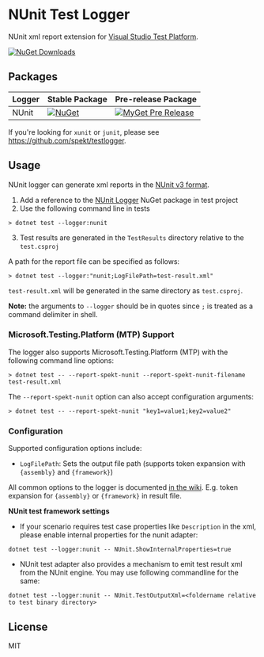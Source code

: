 # NUnit Test Logger

NUnit xml report extension for [Visual Studio Test Platform](https://github.com/microsoft/vstest).

[![NuGet Downloads](https://img.shields.io/nuget/dt/NunitXml.TestLogger)](https://www.nuget.org/packages/NunitXml.TestLogger/)

## Packages

| Logger | Stable Package                                                                                                          | Pre-release Package                                                                                                                                         |
| ------ | ----------------------------------------------------------------------------------------------------------------------- | ----------------------------------------------------------------------------------------------------------------------------------------------------------- |
| NUnit  | [![NuGet](https://img.shields.io/nuget/v/NUnitXml.TestLogger.svg)](https://www.nuget.org/packages/NUnitXml.TestLogger/) | [![MyGet Pre Release](https://img.shields.io/myget/spekt/vpre/nunitxml.testlogger.svg)](https://www.myget.org/feed/spekt/package/nuget/NunitXml.TestLogger) |

If you're looking for `xunit` or `junit`, please see <https://github.com/spekt/testlogger>.

## Usage

NUnit logger can generate xml reports in the [NUnit v3 format](https://docs.nunit.org/articles/nunit/technical-notes/usage/Test-Result-XML-Format.html).

1. Add a reference to the [NUnit Logger](https://www.nuget.org/packages/NUnitXml.TestLogger) NuGet package in test project
2. Use the following command line in tests

```
> dotnet test --logger:nunit
```

3. Test results are generated in the `TestResults` directory relative to the `test.csproj`

A path for the report file can be specified as follows:

```
> dotnet test --logger:"nunit;LogFilePath=test-result.xml"
```

`test-result.xml` will be generated in the same directory as `test.csproj`.

**Note:** the arguments to `--logger` should be in quotes since `;` is treated as a command delimiter in shell.

### Microsoft.Testing.Platform (MTP) Support

The logger also supports Microsoft.Testing.Platform (MTP) with the following command line options:

```
> dotnet test -- --report-spekt-nunit --report-spekt-nunit-filename test-result.xml
```

The `--report-spekt-nunit` option can also accept configuration arguments:

```
> dotnet test -- --report-spekt-nunit "key1=value1;key2=value2"
```

### Configuration

Supported configuration options include:

- `LogFilePath`: Sets the output file path (supports token expansion with `{assembly}` and `{framework}`)

All common options to the logger is documented [in the wiki][config-wiki]. E.g.
token expansion for `{assembly}` or `{framework}` in result file.

[config-wiki]: https://github.com/spekt/testlogger/wiki/Logger-Configuration

**NUnit test framework settings**

- If your scenario requires test case properties like `Description` in the xml, please enable internal properties for the nunit adapter:

`dotnet test --logger:nunit -- NUnit.ShowInternalProperties=true`

- NUnit test adapter also provides a mechanism to emit test result xml from the NUnit engine. You may use following commandline for the same:

`dotnet test --logger:nunit -- NUnit.TestOutputXml=<foldername relative to test binary directory>`

## License

MIT
